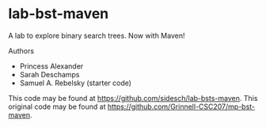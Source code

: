 # lab-bst-maven

A lab to explore binary search trees. Now with Maven!

Authors

* Princess Alexander
* Sarah Deschamps
* Samuel A. Rebelsky (starter code)

This code may be found at <https://github.com/sidesch/lab-bsts-maven>.
This original code may be found at <https://github.com/Grinnell-CSC207/mp-bst-maven>.
